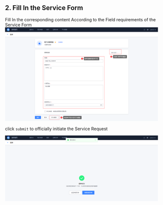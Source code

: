  ## 2. Fill In the Service Form 

 Fill In the corresponding content According to the Field requirements of the Service Form 
 ![1689077086573](image/service_user_02/1689077086573.png) 

 click `submit` to officially initiate the Service Request 

 ![1689077115561](image/service_user_02/1689077115561.png) 